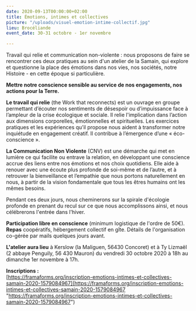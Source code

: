 ```yaml
---
date: 2020-09-13T00:00:00+02:00
title: Émotions, intimes et collectives
picture: "/uploads/visuel-emotion-intime-collectif.jpg"
lieu: Brocéliande
event_date: 30-31 octobre - 1er novembre

---
```

Travail qui relie et communication non-violente : nous proposons de faire se rencontrer ces deux pratiques au sein d'un atelier de la Samain, qui explore et questionne la place des émotions dans nos vies, nos sociétés, notre Histoire - en cette époque si particulière.

**Mettre notre conscience sensible au service de nos engagements, nos actions pour la Terre.**

**Le travail qui relie** (the Work that reconnects) est un ouvrage en groupe permettant d’écouter nos sentiments de désespoir ou d’impuissance face à l’ampleur de la crise écologique et sociale. Il relie l'implication dans l’action aux dimensions corporelles, émotionnelles et spirituelles. Les exercices pratiques et les expériences qu’il propose nous aident à transformer notre inquiétude en engagement créatif. Il contribue à l’émergence d’une « éco-conscience ».

**La Communication Non Violente** (CNV) est une démarche qui met en lumière ce qui facilite ou entrave la relation, en développant une conscience accrue des liens entre nos émotions et nos choix quotidiens. Elle aide à renouer avec une écoute plus profonde de soi-même et de l’autre, et à retrouver la bienveillance et l’empathie que nous portons naturellement en nous, à partir de la vision fondamentale que tous les êtres humains ont les mêmes besoins.

Pendant ces deux jours, nous cheminerons sur la spirale d'écologie profonde en prenant du recul sur ce que nous accomplissons ainsi, et nous célébrerons l'entrée dans l'hiver.

**Participation libre en conscience** (minimum logistique de l'ordre de 50€).  
**Repas** coopératifs, hébergement collectif en gîte. Détails de l'organisation co-gérée par mails quelques jours avant.

**L'atelier aura lieu** à Kerslow (la Maliguen, 56430 Concoret) et à Ty Lizmaël (2 abbaye Penguily, 56 430 Mauron) du vendredi 30 octobre 2020 à 18h au dimanche 1er novembre à 17h.

**Inscriptions :**  
[https://framaforms.org/inscription-emotions-intimes-et-collectives-samain-2020-1579084967](https://framaforms.org/inscription-emotions-intimes-et-collectives-samain-2020-1579084967 "https://framaforms.org/inscription-emotions-intimes-et-collectives-samain-2020-1579084967")